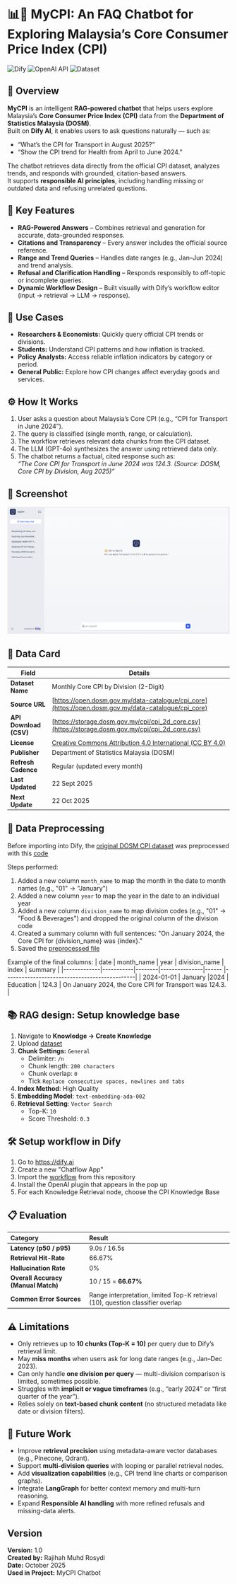 # 📊🛒 MyCPI: An FAQ Chatbot for Exploring Malaysia’s Core Consumer Price Index (CPI)

![Dify](https://img.shields.io/badge/Built%20with-Dify%20AI-ff69b4)
![OpenAI API](https://img.shields.io/badge/LLM-gpt--4o--blueviolet)
![Dataset](https://img.shields.io/badge/Data-DOSM%20Core%20CPI%20(Aug%202025)-orange)

## 🔎 Overview
**MyCPI** is an intelligent **RAG-powered chatbot** that helps users explore Malaysia’s **Core Consumer Price Index (CPI)** data from the **Department of Statistics Malaysia (DOSM)**.  
Built on **Dify AI**, it enables users to ask questions naturally — such as:

- “What’s the CPI for Transport in August 2025?”
- “Show the CPI trend for Health from April to June 2024.”

The chatbot retrieves data directly from the official CPI dataset, analyzes trends, and responds with grounded, citation-based answers.  
It supports **responsible AI principles**, including handling missing or outdated data and refusing unrelated questions.

## 📌 Key Features
- **RAG-Powered Answers** – Combines retrieval and generation for accurate, data-grounded responses.
- **Citations and Transparency** – Every answer includes the official source reference.
- **Range and Trend Queries** – Handles date ranges (e.g., Jan–Jun 2024) and trend analysis.
- **Refusal and Clarification Handling** – Responds responsibly to off-topic or incomplete queries.
- **Dynamic Workflow Design** – Built visually with Dify’s workflow editor (input → retrieval → LLM → response).

## 🧩 Use Cases
- **Researchers & Economists:** Quickly query official CPI trends or divisions.
- **Students:** Understand CPI patterns and how inflation is tracked.
- **Policy Analysts:** Access reliable inflation indicators by category or period.
- **General Public:** Explore how CPI changes affect everyday goods and services.

## ⚙️ How It Works
1. User asks a question about Malaysia’s Core CPI (e.g., “CPI for Transport in June 2024”).
2. The query is classified (single month, range, or calculation).
3. The workflow retrieves relevant data chunks from the CPI dataset.
4. The LLM (GPT-4o) synthesizes the answer using retrieved data only.
5. The chatbot returns a factual, cited response such as:  
   _“The Core CPI for Transport in June 2024 was 124.3. (Source: DOSM, Core CPI by Division, Aug 2025)”_

## 📸 Screenshot
![App Screenshot](Screenshot.png)

## 📁 Data Card
| Field | Details |
|-------|----------|
| **Dataset Name** | Monthly Core CPI by Division (2-Digit) |
| **Source URL** | [https://open.dosm.gov.my/data-catalogue/cpi_core](https://open.dosm.gov.my/data-catalogue/cpi_core) |
| **API Download (CSV)** | [https://storage.dosm.gov.my/cpi/cpi_2d_core.csv](https://storage.dosm.gov.my/cpi/cpi_2d_core.csv) |
| **License** | [Creative Commons Attribution 4.0 International (CC BY 4.0)](https://creativecommons.org/licenses/by/4.0/) |
| **Publisher** | Department of Statistics Malaysia (DOSM) |
| **Refresh Cadence** | Regular (updated every month) |
| **Last Updated** | 22 Sept 2025 |
| **Next Update** | 22 Oct 2025 |

## 🔄 Data Preprocessing
Before importing into Dify, the [original DOSM CPI dataset](./data/original_cpi_2d_core.csv) was preprocessed with this [code](./data/cpi_data_preprocess.py)

Steps performed:
1. Added a new column `month_name` to map the month in the date to month names (e.g., "01" → "January")
2. Added a new column `year` to map the year in the date to an individual year
3. Added a new column `division_name` to map division codes (e.g., "01" → "Food & Beverages") and dropped the original column of the division code
4. Created a summary column with full sentences:
   "On January 2024, the Core CPI for {division_name} was {index}."
5. Saved the [preprocessed file](/data/updated_cpi_2d_core.csv)

Example of the final columns:
| date       | month_name | year   | division_name | index | summary |
|-------------|-----------|--------|---------------|------ |----------------------------------------------|
| 2024-01-01  | January    |2024   | Education     | 124.3  | On January 2024, the Core CPI for Transport was 124.3. |

## 📚 RAG design: Setup knowledge base
1. Navigate to **Knowledge → Create Knowledge**
2. Upload [dataset](./data/updated_cpi_2d_core.csv)
3. **Chunk Settings:** `General`
   - Delimiter: `/n`
   - Chunk length: `200 characters`
   - Chunk overlap: `0`
   - Tick `Replace consecutive spaces, newlines and tabs`
4. **Index Method**: High Quality
5. **Embedding Model**: `text-embedding-ada-002`
6. **Retrieval Setting**: `Vector Search`
   - Top-K: `10`
   - Score Threshold: `0.3`

## 🛠️ Setup workflow in Dify
1. Go to https://dify.ai
2. Create a new "Chatflow App"
3. Import the [workflow](mycpi_chatflow.yml) from this repository
4. Install the OpenAI plugin that appears in the pop up
5. For each Knowledge Retrieval node, choose the CPI Knowledge Base

## 📋 Evaluation
| Category | Result |
|:--|:--|
| **Latency (p50 / p95)** | 9.0s / 16.5s |
| **Retrieval Hit-Rate** | 66.67% |
| **Hallucination Rate** | 0% |
| **Overall Accuracy (Manual Match)** | 10 / 15 = **66.67%** |
| **Common Error Sources** | Range interpretation, limited Top-K retrieval (10), question classifier overlap |

## ⚠️ Limitations
- Only retrieves up to **10 chunks (Top-K = 10)** per query due to Dify’s retrieval limit.  
- May **miss months** when users ask for long date ranges (e.g., Jan–Dec 2023).  
- Can only handle **one division per query** — multi-division comparison is limited, sometimes possible.  
- Struggles with **implicit or vague timeframes** (e.g., “early 2024” or “first quarter of the year”).  
- Relies solely on **text-based chunk content** (no structured metadata like date or division filters).  

## 🚀 Future Work
- Improve **retrieval precision** using metadata-aware vector databases (e.g., Pinecone, Qdrant).  
- Support **multi-division queries** with looping or parallel retrieval nodes.  
- Add **visualization capabilities** (e.g., CPI trend line charts or comparison graphs).  
- Integrate **LangGraph** for better context memory and multi-turn reasoning.  
- Expand **Responsible AI handling** with more refined refusals and missing-data alerts.

## Version
**Version:** 1.0  
**Created by:** Rajihah Muhd Rosydi  
**Date:** October 2025  
**Used in Project:** MyCPI Chatbot  
